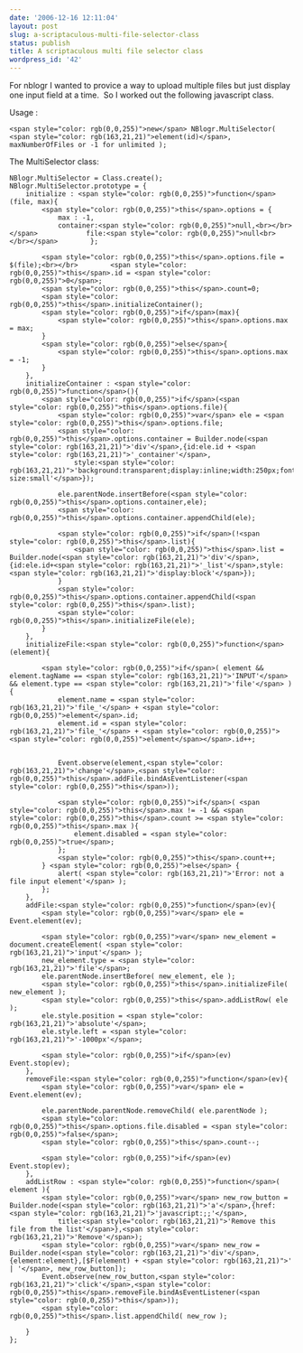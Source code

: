 ```yaml
---
date: '2006-12-16 12:11:04'
layout: post
slug: a-scriptaculous-multi-file-selector-class
status: publish
title: A scriptaculous multi file selector class
wordpress_id: '42'
---
```


For nblogr I wanted to provice a way to upload multiple files but just display one input field at a time.  So I worked out the following javascript class.

Usage : 
    
    <span style="color: rgb(0,0,255)">new</span> NBlogr.MultiSelector( <span style="color: rgb(163,21,21)">element(id)</span>, maxNumberOfFiles or -1 for unlimited );




The MultiSelector class: 
    
    NBlogr.MultiSelector = Class.create();
    NBlogr.MultiSelector.prototype = {
        initialize : <span style="color: rgb(0,0,255)">function</span>(file, max){
            <span style="color: rgb(0,0,255)">this</span>.options = {
                max : -1,
                container:<span style="color: rgb(0,0,255)">null,<br></br></span>            file:<span style="color: rgb(0,0,255)">null<br></br></span>        };
            
            <span style="color: rgb(0,0,255)">this</span>.options.file = $(file);<br></br>        <span style="color: rgb(0,0,255)">this</span>.id = <span style="color: rgb(0,0,255)">0</span>;
            <span style="color: rgb(0,0,255)">this</span>.count=0;
            <span style="color: rgb(0,0,255)">this</span>.initializeContainer();
            <span style="color: rgb(0,0,255)">if</span>(max){
                <span style="color: rgb(0,0,255)">this</span>.options.max = max;
            }
            <span style="color: rgb(0,0,255)">else</span>{
                <span style="color: rgb(0,0,255)">this</span>.options.max = -1;
            }
        },
        initializeContainer : <span style="color: rgb(0,0,255)">function</span>(){
            <span style="color: rgb(0,0,255)">if</span>(<span style="color: rgb(0,0,255)">this</span>.options.file){
                <span style="color: rgb(0,0,255)">var</span> ele = <span style="color: rgb(0,0,255)">this</span>.options.file;
                <span style="color: rgb(0,0,255)">this</span>.options.container = Builder.node(<span style="color: rgb(163,21,21)">'div'</span>,{id:ele.id + <span style="color: rgb(163,21,21)">'_container'</span>,
                    style:<span style="color: rgb(163,21,21)">'background:transparent;display:inline;width:250px;font-size:small'</span>});
                
                ele.parentNode.insertBefore(<span style="color: rgb(0,0,255)">this</span>.options.container,ele);
                <span style="color: rgb(0,0,255)">this</span>.options.container.appendChild(ele);
                
                <span style="color: rgb(0,0,255)">if</span>(!<span style="color: rgb(0,0,255)">this</span>.list){
                    <span style="color: rgb(0,0,255)">this</span>.list = Builder.node(<span style="color: rgb(163,21,21)">'div'</span>,{id:ele.id+<span style="color: rgb(163,21,21)">'_list'</span>,style:<span style="color: rgb(163,21,21)">'display:block'</span>});
                }
                <span style="color: rgb(0,0,255)">this</span>.options.container.appendChild(<span style="color: rgb(0,0,255)">this</span>.list);
                <span style="color: rgb(0,0,255)">this</span>.initializeFile(ele);
            }
        },
        initializeFile:<span style="color: rgb(0,0,255)">function</span>(element){        
            
            <span style="color: rgb(0,0,255)">if</span>( element && element.tagName == <span style="color: rgb(163,21,21)">'INPUT'</span> && element.type == <span style="color: rgb(163,21,21)">'file'</span> ){
                element.name = <span style="color: rgb(163,21,21)">'file_'</span> + <span style="color: rgb(0,0,255)">element</span>.id;
                element.id = <span style="color: rgb(163,21,21)">'file_'</span> + <span style="color: rgb(0,0,255)"><span style="color: rgb(0,0,255)">element</span></span>.id++;
                
                
                Event.observe(element,<span style="color: rgb(163,21,21)">'change'</span>,<span style="color: rgb(0,0,255)">this</span>.addFile.bindAsEventListener(<span style="color: rgb(0,0,255)">this</span>));
                
                <span style="color: rgb(0,0,255)">if</span>( <span style="color: rgb(0,0,255)">this</span>.max != -1 && <span style="color: rgb(0,0,255)">this</span>.count >= <span style="color: rgb(0,0,255)">this</span>.max ){
                    element.disabled = <span style="color: rgb(0,0,255)">true</span>;
                };
                <span style="color: rgb(0,0,255)">this</span>.count++;            
            } <span style="color: rgb(0,0,255)">else</span> {
                alert( <span style="color: rgb(163,21,21)">'Error: not a file input element'</span> );
            };
        },
        addFile:<span style="color: rgb(0,0,255)">function</span>(ev){
            <span style="color: rgb(0,0,255)">var</span> ele = Event.element(ev);
            
            <span style="color: rgb(0,0,255)">var</span> new_element = document.createElement( <span style="color: rgb(163,21,21)">'input'</span> );
            new_element.type = <span style="color: rgb(163,21,21)">'file'</span>;
            ele.parentNode.insertBefore( new_element, ele );
            <span style="color: rgb(0,0,255)">this</span>.initializeFile( new_element );
            <span style="color: rgb(0,0,255)">this</span>.addListRow( ele );
            ele.style.position = <span style="color: rgb(163,21,21)">'absolute'</span>;
            ele.style.left = <span style="color: rgb(163,21,21)">'-1000px'</span>;
            
            <span style="color: rgb(0,0,255)">if</span>(ev) Event.stop(ev);
        },
        removeFile:<span style="color: rgb(0,0,255)">function</span>(ev){
            <span style="color: rgb(0,0,255)">var</span> ele = Event.element(ev); 
    
            ele.parentNode.parentNode.removeChild( ele.parentNode );
            <span style="color: rgb(0,0,255)">this</span>.options.file.disabled = <span style="color: rgb(0,0,255)">false</span>;
            <span style="color: rgb(0,0,255)">this</span>.count--;        
            
            <span style="color: rgb(0,0,255)">if</span>(ev) Event.stop(ev);
        },
        addListRow : <span style="color: rgb(0,0,255)">function</span>( element ){
            <span style="color: rgb(0,0,255)">var</span> new_row_button = Builder.node(<span style="color: rgb(163,21,21)">'a'</span>,{href:<span style="color: rgb(163,21,21)">'javascript:;;'</span>,
                title:<span style="color: rgb(163,21,21)">'Remove this file from the list'</span>},<span style="color: rgb(163,21,21)">'Remove'</span>);
            <span style="color: rgb(0,0,255)">var</span> new_row = Builder.node(<span style="color: rgb(163,21,21)">'div'</span>,{element:element},[$F(element) + <span style="color: rgb(163,21,21)">' | '</span>, new_row_button]);
            Event.observe(new_row_button,<span style="color: rgb(163,21,21)">'click'</span>,<span style="color: rgb(0,0,255)">this</span>.removeFile.bindAsEventListener(<span style="color: rgb(0,0,255)">this</span>));
            <span style="color: rgb(0,0,255)">this</span>.list.appendChild( new_row );
            
        }
    };
    
    

[](http://11011.net/software/vspaste)

